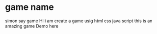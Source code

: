 
# game name 
simon say game
Hi i am create a game usig html css  java script 
this is an amazing game
Demo here
